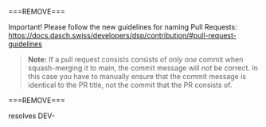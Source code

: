 ===REMOVE===

Important! Please follow the new guidelines for naming Pull Requests: https://docs.dasch.swiss/developers/dsp/contribution/#pull-request-guidelines

> **Note:** If a pull request consists consists of *only one* commit when squash-merging it to main, the commit message will *not* be correct. In this case you have to manually ensure that the commit message is identical to the PR title, not the commit that the PR consists of.

===REMOVE===

resolves DEV-

